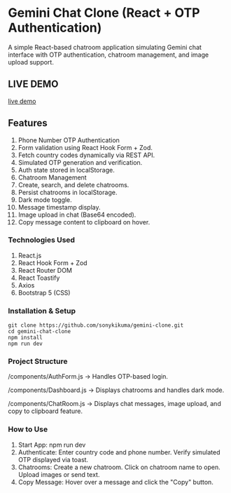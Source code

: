 # Gemini Chat Clone (React + OTP Authentication)

A simple React-based chatroom application simulating Gemini chat interface with OTP authentication, chatroom management, and image upload support.

## LIVE DEMO

[live demo](https://gemini-clone-virid-alpha.vercel.app)

## Features

1. Phone Number OTP Authentication
2. Form validation using React Hook Form + Zod.
3. Fetch country codes dynamically via REST API.
4. Simulated OTP generation and verification.
5. Auth state stored in localStorage.
6. Chatroom Management
7. Create, search, and delete chatrooms.
8. Persist chatrooms in localStorage.
9. Dark mode toggle.
10. Message timestamp display.
11. Image upload in chat (Base64 encoded).
12. Copy message content to clipboard on hover.

### Technologies Used

1. React.js
2. React Hook Form + Zod
3. React Router DOM
4. React Toastify
5. Axios
6. Bootstrap 5 (CSS)

### Installation & Setup

```
git clone https://github.com/sonykikuma/gemini-clone.git
cd gemini-chat-clone
npm install
npm run dev
```

### Project Structure

/components/AuthForm.js → Handles OTP-based login.

/components/Dashboard.js → Displays chatrooms and handles dark mode.

/components/ChatRoom.js → Displays chat messages, image upload, and copy to clipboard feature.

### How to Use

1. Start App: npm run dev
2. Authenticate:
   Enter country code and phone number.
   Verify simulated OTP displayed via toast.
3. Chatrooms:
   Create a new chatroom.
   Click on chatroom name to open.
   Upload images or send text.
4. Copy Message:
   Hover over a message and click the "Copy" button.
